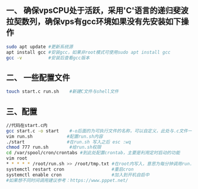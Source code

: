 ## 一、 确保vpsCPU处于活跃，采用'C'语言的递归斐波拉契数列，确保vps有gcc环境如果没有先安装如下操作

```bash
sudo apt update	#更新系统源
apt install gcc	#安装gcc，如果非root模式可使用sudo apt install gcc
gcc -v			#安装后查看gcc版本
```

## 二、 一些配置文件

```bash
touch start.c run.sh	#新建C文件与shell文件

```

## 三、配置

```bash
//代码在start.c内
gcc start.c -o start 	#-o后面的为可执行文件的名称，可以自定义，此处与.c文件一致
vim run.sh			   #配置run.sh内容
./start				   #在run.sh 写入之后 esc :wq
chmod 777 run.sh 		#给run.sh权限
cd /var/spool/cron/crontabs #到此处配置crontab，主要是利用定时启动的功能
vim root
* * * * * /root/run.sh >> /root/tmp.txt	#在root内写入，意思为每分钟调用run.sh将结果写入tmp.txt中,'>>后面的也可以省略'执行完成后:wq
systemctl restart cron                  #重启cron
systemctl enable cron                   #加入到开机自启中
#如果想不同时间调用建议参考：https://www.pppet.net/
```

